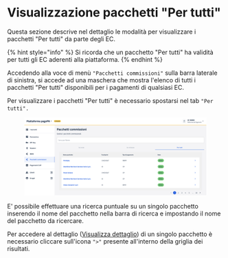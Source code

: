 # Visualizzazione pacchetti "Per tutti"

Questa sezione descrive nel dettaglio le modalità per visualizzare i pacchetti "Per tutti" da parte degli EC.

{% hint style="info" %}
Si ricorda che un pacchetto "Per tutti" ha validità per tutti gli EC aderenti alla piattaforma.
{% endhint %}

Accedendo alla voce di menù `"Pacchetti commissioni"` sulla barra laterale di sinistra, si accede ad una maschera che mostra l'elenco di tutti i pacchetti "Per tutti" disponibili per i pagamenti di qualsiasi EC.

Per visualizzare i pacchetti "Per tutti" è necessario spostarsi nel tab `"Per tutti".`

<figure><img src="../../../../.gitbook/assets/Screenshot 2024-05-14 alle 17.13.43.png" alt=""><figcaption></figcaption></figure>

E' possibile effettuare una ricerca puntuale su un singolo pacchetto inserendo il nome del pacchetto nella barra di ricerca e impostando il nome del pacchetto da ricercare.

Per accedere al dettaglio ([Visualizza dettaglio](visualizza-dettaglio.md)) di un singolo pacchetto è necessario cliccare sull'icona `">"` presente all'interno della griglia dei risultati.
